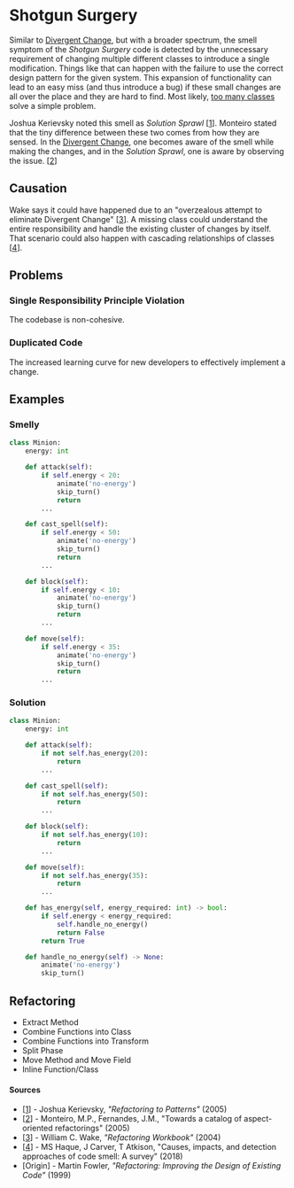 # Shotgun Surgery

Similar to [Divergent Change](./divergent-change.md), but with a broader spectrum, the smell symptom of the _Shotgun Surgery_ code is detected by the unnecessary requirement of changing multiple different classes to introduce a single modification. Things like that can happen with the failure to use the correct design pattern for the given system. This expansion of functionality can lead to an easy miss (and thus introduce a bug) if these small changes are all over the place and they are hard to find. Most likely, [too many classes](./oddball-solution.md) solve a simple problem.

Joshua Kerievsky noted this smell as _Solution Sprawl_ [[1](#sources)]. Monteiro stated that the tiny difference between these two comes from how they are sensed. In the [Divergent Change](./divergent-change.md), one becomes aware of the smell while making the changes, and in the _Solution Sprawl_, one is aware by observing the issue. [[2](#sources)]

## Causation

Wake says it could have happened due to an "overzealous attempt to eliminate Divergent Change" [[3](#sources)]. A missing class could understand the entire responsibility and handle the existing cluster of changes by itself. That scenario could also happen with cascading relationships of classes [[4](#sources)].

## Problems

### **Single Responsibility Principle Violation**

The codebase is non-cohesive.

### **Duplicated Code**

The increased learning curve for new developers to effectively implement a change.

## Examples



### Smelly

```py
class Minion:
    energy: int

    def attack(self):
        if self.energy < 20:
            animate('no-energy')
            skip_turn()
            return
        ...

    def cast_spell(self):
        if self.energy < 50:
            animate('no-energy')
            skip_turn()
            return
        ...

    def block(self):
        if self.energy < 10:
            animate('no-energy')
            skip_turn()
            return
        ...

    def move(self):
        if self.energy < 35:
            animate('no-energy')
            skip_turn()
            return
        ...
```

### Solution

```py
class Minion:
    energy: int

    def attack(self):
        if not self.has_energy(20):
            return
        ...

    def cast_spell(self):
        if not self.has_energy(50):
            return
        ...

    def block(self):
        if not self.has_energy(10):
            return
        ...

    def move(self):
        if not self.has_energy(35):
            return
        ...

    def has_energy(self, energy_required: int) -> bool:
        if self.energy < energy_required:
            self.handle_no_energy()
            return False
        return True

    def handle_no_energy(self) -> None:
        animate('no-energy')
        skip_turn()

```



## Refactoring

- Extract Method
- Combine Functions into Class
- Combine Functions into Transform
- Split Phase
- Move Method and Move Field
- Inline Function/Class

#### Sources

- [[1](#sources)] - Joshua Kerievsky, _"Refactoring to Patterns"_ (2005)
- [[2](#sources)] - Monteiro, M.P., Fernandes, J.M., "Towards a catalog of aspect-oriented refactorings" (2005)
- [[3](#sources)] - William C. Wake, _"Refactoring Workbook"_ (2004)
- [[4](#sources)] - MS Haque, J Carver, T Atkison, "Causes, impacts, and detection approaches of code smell: A survey" (2018)
- [Origin] - Martin Fowler, _"Refactoring: Improving the Design of Existing Code"_ (1999)
